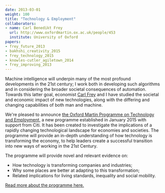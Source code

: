 ```yaml
---
date: 2013-03-01
weight: 100
title: "Technology & Employment"
collaborators:
- name: Carl Benedikt Frey
  url: http://www.oxfordmartin.ox.ac.uk/people/453
  institute: University of Oxford
papers:
- frey_future_2013
- bakhshi_creativity_2015
- frey_technology_2015 
- knowles-cutler_agiletown_2014
- frey_improving_2013
---
```



Machine intelligence will underpin many of the most profound developments in the 21st century; I work both in developing such algorithms and in considering the broader societal consequences of automation. Towards this latter goal, economist [Carl Frey](http://www.oxfordmartin.ox.ac.uk/people/453) and I have studied the societal and economic impact of new technologies, along with the differing and changing capabilities of both man and machine.

We're pleased to announce [the Oxford Martin Programme on Technology and Employment,](http://www.oxfordmartin.ox.ac.uk/research/programmes/tech-employment) a new programme established in January 2015 with support from Citi. It has been created to investigate the implications of a rapidly changing technological landscape for economies and societies. The programme will provide an in-depth understanding of how technology is transforming the economy, to help leaders create a successful transition into new ways of working in the 21st Century. 

The programme will provide novel and relevant evidence on:

* How technology is transforming companies and industries;
* Why some places are better at adapting to this transformation;
* Related implications for living standards, inequality and social mobility.

[Read more about the programme here.](http://www.oxfordmartin.ox.ac.uk/research/programmes/tech-employment)

